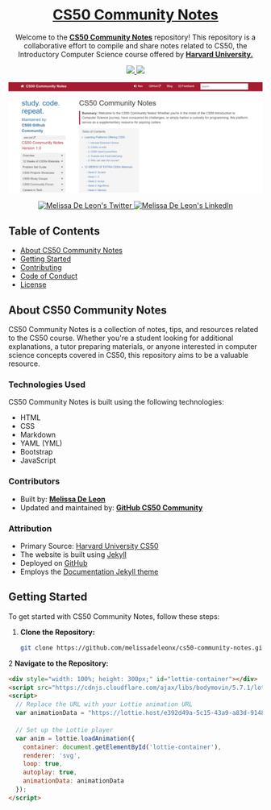 <h1 align="center">
<a href="https://melissadeleonx.github.io/cs50-community-notes/" target="_blank">CS50 Community Notes</a>
</h1>

<p align="center">
  Welcome to the <a href="https://github.com/melissadeleonx/cs50-community-notes/" target="_blank"><strong>CS50 Community Notes</strong></a> repository! This repository is a collaborative effort to compile and share notes related to CS50, the Introductory Computer Science course offered by <a href="https://cs50.harvard.edu/x/2024/" target="_blank"><strong>Harvard University.</strong></a>
</p>

<p align="center">
  <a href="https://choosealicense.com/licenses/mit/">
    <img src="https://img.shields.io/badge/License-MIT-brightgreen"/ >
  </a>
  <img src="https://img.shields.io/badge/Version-1.0-blue"/ >
</p>

![cs50-community-notes](images/cs50-community-notes.png)

<p align="center">
  <a href="https://twitter.com/melissadeleonx">
    <img src="https://img.shields.io/badge/follow-%40melissadeleonx%203.5k+-1DA1F2?label=XTwitter&logo=twitter&style=for-the-badge&color=blue" alt="Melissa De Leon's Twitter"/>
  </a>
  <a href="https://tech-journey-melissadeleonx.vercel.app/">
    <img src="https://img.shields.io/badge/LinkedIn-melissadeleonx-blue?style=for-the-badge&logo=linkedin" alt="Melissa De Leon's LinkedIn"/>
  </a>
</p>

## Table of Contents

- [About CS50 Community Notes](#about-cs50-community-notes)
- [Getting Started](#getting-started)
- [Contributing](#contributing)
- [Code of Conduct](#code-of-conduct)
- [License](#license)

## About CS50 Community Notes

CS50 Community Notes is a collection of notes, tips, and resources related to the CS50 course. Whether you're a student looking for additional explanations, a tutor preparing materials, or anyone interested in computer science concepts covered in CS50, this repository aims to be a valuable resource.

### Technologies Used

CS50 Community Notes is built using the following technologies:

- HTML
- CSS
- Markdown
- YAML (YML)
- Bootstrap
- JavaScript

### Contributors

- Built by: **[Melissa De Leon](https://github.com/melissadeleonx)**
- Updated and maintained by: **[GitHub CS50 Community](https://github.com)**

### Attribution

- Primary Source: [Harvard University CS50](https://cs50.harvard.edu/)
- The website is built using [Jekyll](https://jekyllrb.com/)
- Deployed on [GitHub](https://melissadeleonx.github.io/cs50-community-notes/)
- Employs the [Documentation Jekyll theme](https://idratherbewriting.com/documentation-theme-jekyll/)

## Getting Started

To get started with CS50 Community Notes, follow these steps:
1. **Clone the Repository:**
   ```bash
   git clone https://github.com/melissadeleonx/cs50-community-notes.git

2 **Navigate to the Repository:**

```html
<div style="width: 100%; height: 300px;" id="lottie-container"></div>
<script src="https://cdnjs.cloudflare.com/ajax/libs/bodymovin/5.7.1/lottie.js"></script>
<script>
  // Replace the URL with your Lottie animation URL
  var animationData = "https://lottie.host/e392d49a-5c15-43a9-a83d-9148e1159b6b/KLEcCMdGVv.json";
  
  // Set up the Lottie player
  var anim = lottie.loadAnimation({
    container: document.getElementById('lottie-container'),
    renderer: 'svg',
    loop: true,
    autoplay: true,
    animationData: animationData
  });
</script>